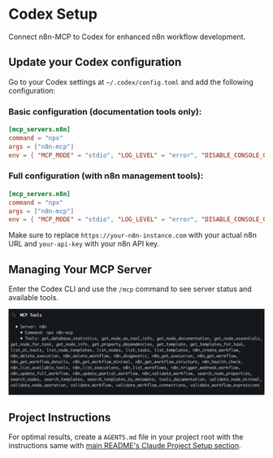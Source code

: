 # Codex Setup

Connect n8n-MCP to Codex for enhanced n8n workflow development.

## Update your Codex configuration

Go to your Codex settings at `~/.codex/config.toml` and add the following configuration:

### Basic configuration (documentation tools only):
```toml
[mcp_servers.n8n]
command = "npx"
args = ["n8n-mcp"]
env = { "MCP_MODE" = "stdio", "LOG_LEVEL" = "error", "DISABLE_CONSOLE_OUTPUT" = "true" }
```

### Full configuration (with n8n management tools):
```toml
[mcp_servers.n8n]
command = "npx"
args = ["n8n-mcp"]
env = { "MCP_MODE" = "stdio", "LOG_LEVEL" = "error", "DISABLE_CONSOLE_OUTPUT" = "true", "N8N_API_URL" = "https://your-n8n-instance.com", "N8N_API_KEY" = "your-api-key" }
```

Make sure to replace `https://your-n8n-instance.com` with your actual n8n URL and `your-api-key` with your n8n API key.

## Managing Your MCP Server
Enter the Codex CLI and use the `/mcp` command to see server status and available tools.

![n8n-MCP connected and showing 39 tools available](./img/codex_connected.png)

## Project Instructions

For optimal results, create a `AGENTS.md` file in your project root with the instructions same with [main README's Claude Project Setup section](../README.md#-claude-project-setup).

